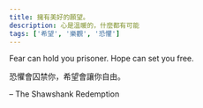 ```yaml
---
title: 擁有美好的願望。
description: 心是溫暖的，什麼都有可能
tags: ['希望', '樂觀', '恐懼']
---
```

Fear can hold you prisoner. Hope can set you free.

恐懼會囚禁你，希望會讓你自由。

– The Shawshank Redemption
